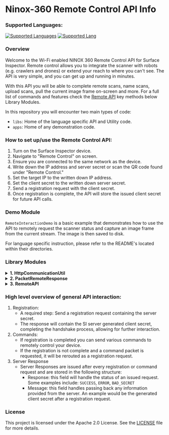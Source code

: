# Ninox-360 Remote Control API Info

### Supported Languages:

[![Supported Languages](https://img.shields.io/badge/Java%2017-blue)](https://www.oracle.com/java/technologies/downloads/) [![Supported Lang](https://img.shields.io/badge/Python%203.x-yellow)](https://www.python.org/)

### Overview

Welcome to the Wi-Fi enabled NINOX 360 Remote Control API for Surface Inspector. Remote control allows you to integrate the scanner with robots (e.g. crawlers and drones) or extend your reach to where you can't see. The API is very simple, and you can get up and running in minutes.
 
With this API you will be able to complete remote scans, name scans, upload scans, pull the current image frame on-screen and more. For a full list of commands and features check the [Remote API](#library-modules) key methods below Library Modules.

In this repository you will encounter two main types of code:
- `libs`: Home of the language specific API and Utility code.
- `apps`: Home of any demonstration code.



### How to set up/use the Remote Control API:
1. Turn on the Surface Inspector device.
2. Navigate to "Remote Control" on screen.
3. Ensure you are connected to the same network as the device. 
4. Write down the IP address and server secret or scan the QR code found under "Remote Control."
5. Set the target IP to the written down IP address.
6. Set the client secret to the written down server secret. 
7. Send a registration request with the client secret.
8. Once registration is complete, the API will store the issued client secret for future API calls.

### Demo Module
`RemoteInteractionDemo` is a basic example that demonstrates how to use the API to remotely request the scanner status and capture an image frame from the current stream. The image is then saved to disk.

For language specific instruction, please refer to the README's located within their directories.


### Library Modules
<details>
<summary><strong>1. HttpCommunicationUtil</strong></summary>

`HttpCommunicationUtil` is a utility class that handles HTTPS setup, packet construction, server interaction, serialization/deserialization, image requests, and error handling.

#### Key Methods

- **constructPacket**: Constructs a nested map representing a YAML packet and sets the routing address.
- **sendPacketAndDeserializeYaml**: Sends a serialized YAML packet to the server and manages the YAML response.
- **sendPacketAndDeserializeImage**: Sends a serialized YAML packet to the server and manages the image response.

</details>

<details>
<summary><strong>2. PacketRemoteResponse</strong></summary>

`PacketRemoteResponse` is a class for relaying responses back from the device/server.

</details>

<details>
<summary><strong>3. RemoteAPI</strong></summary>

`RemoteAPI` provides an API to simplify interaction with a Surface Inspector device for remote control.

#### Key Methods

- **setIP**: Sets the device base IP address.
- **getResponseStatus**: Gets the "response" field from PacketRemoteResponse.
- **getResponseMsg**: Gets the "message" field from PacketRemoteResponse.
- **sendRegister**: Registers the device by requesting a client secret.
- **sendStartScan**: Sends the request to start scanning.
- **sendStopScan**: Sends the request to stop scanning.
- **sendGetState**: Requests the current scanner state.
- **sendSetNickname**: Sets the nickname for a scan file.
- **sendCaptureImageFrame**: Captures a video frame from the device.
- **sendUploadScan**: Uploads the scan to Ninox360 Cloud storage. Requires an argument for the file name being requested.
- **sendGetFile**: Sends the request to get a file. Requires an argument for the file name being requested.
- **disconnect**: Clears the client secret.
- **saveImageToDisk**: Saves a BufferedImage to disk.

</details>

### High level overview of general API interaction:
1. Registration:
    - A required step: Send a registration request containing the server secret.
    - The response will contain the SI server generated client secret, completing the handshake process, allowing for further interaction.
2. Commands:
    - If registration is completed you can send various commands to remotely control your device.
    - If the registration is not complete and a command packet is requested, it will be rerouted as a registration request.
3. Server Response
    - Server Responses are issued after every registration or command request and are stored in the following structure:
        - Response: this field will handle the status of an issued request. Some examples include: `SUCCESS`, `ERROR`, `BAD_SECRET`
        - Message: this field handles passing back any information provided from the server. An example would be the generated client secret after a registration request.

### License

This project is licensed under the Apache 2.0 License. See the [LICENSE](LICENSE) file for more details.